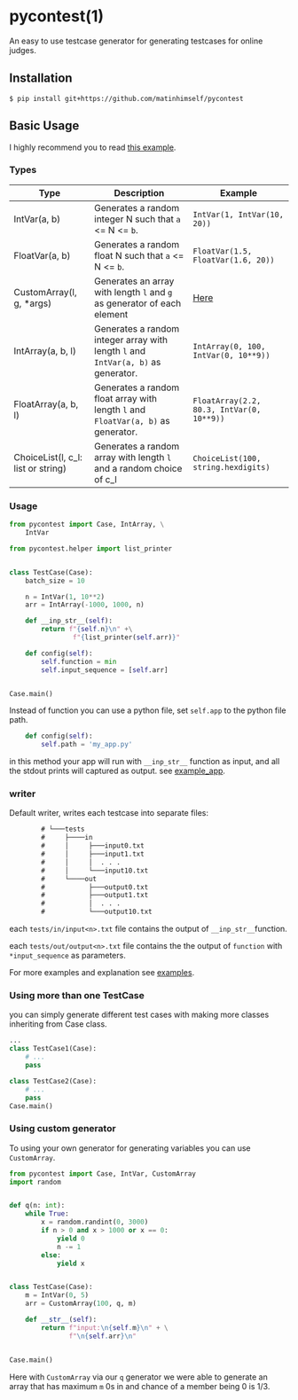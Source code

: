 # pycontest(1)

An easy to use testcase generator for generating testcases for online judges.

## Installation

`$ pip install git+https://github.com/matinhimself/pycontest`


## Basic Usage
I highly recommend you to read [this example](https://github.com/matinhimself/pycontest/blob/main/examples/complete_usage.py). 

### Types

| Type |  Description | Example |
| - | - | - |
| IntVar(a, b)| Generates a random integer N such that `a` <= N <= `b`.| `IntVar(1, IntVar(10, 20))` |
| FloatVar(a, b) |  Generates a random float N such that `a` <= N <= `b`.| `FloatVar(1.5, FloatVar(1.6, 20))`  | 
| CustomArray(l, g, *args) | Generates an array with length `l` and `g` as generator of each element | [Here]( #using-custom-generator) |
|IntArray(a, b, l)|Generates a random integer array with length `l` and `IntVar(a, b)` as generator.|`IntArray(0, 100, IntVar(0, 10**9))`|
|FloatArray(a, b, l)|Generates a random float array with length `l` and `FloatVar(a, b)` as generator.|`FloatArray(2.2, 80.3, IntVar(0, 10**9))`|
|ChoiceList(l, c_l: list or string)|Generates a random array with length `l` and a random choice of c_l |`ChoiceList(100, string.hexdigits)`|

### Usage
```python
from pycontest import Case, IntArray, \
    IntVar

from pycontest.helper import list_printer


class TestCase(Case):
    batch_size = 10

    n = IntVar(1, 10**2)
    arr = IntArray(-1000, 1000, n)

    def __inp_str__(self):
        return f"{self.n}\n" +\
                f"{list_printer(self.arr)}"

    def config(self):
        self.function = min
        self.input_sequence = [self.arr]


Case.main()
```

Instead of function you can use a python file, set `self.app` to the python file path.

```python
    def config(self):
        self.path = 'my_app.py'
```

in this method your app will run with `__inp_str__` function as input, and all the stdout prints will captured as output.
see [example_app](https://github.com/matinhimself/pycontest/blob/main/examples/example_app.py).

### writer

Default writer, writes each testcase into separate files:

```txt
        # └───tests
        #     ├────in
        #     │     ├───input0.txt
        #     │     ├───input1.txt
        #     │     │  . . .
        #     │     └───input10.txt
        #     └────out
        #           ├───output0.txt
        #           ├───output1.txt
        #           │  . . .
        #           └───output10.txt
```

each `tests/in/input<n>.txt` file contains the output of `__inp_str__`function.

each `tests/out/output<n>.txt` file contains the the output of `function` with `*input_sequence` as parameters.

For more examples and explanation see [examples](https://github.com/matinhimself/pycontest/tree/main/examples).

### Using more than one TestCase

you can simply generate different test cases with making more classes inheriting from Case class.

```python
...
class TestCase1(Case):
    # ...
    pass

class TestCase2(Case):
    # ...
    pass
Case.main()
```

### Using custom generator

To using your own generator for generating variables you can use `CustomArray`.

```python
from pycontest import Case, IntVar, CustomArray
import random


def q(n: int):
    while True:
        x = random.randint(0, 3000)
        if n > 0 and x > 1000 or x == 0:
            yield 0
            n -= 1
        else:
            yield x


class TestCase(Case):
    m = IntVar(0, 5)
    arr = CustomArray(100, q, m)

    def __str__(self):
        return f"input:\n{self.m}\n" + \
               f"\n{self.arr}\n"


Case.main()

```

Here with `CustomArray` via our `q` generator we were able to generate an array that has maximum `m` 0s in and chance of a member being 0 is 1/3.
